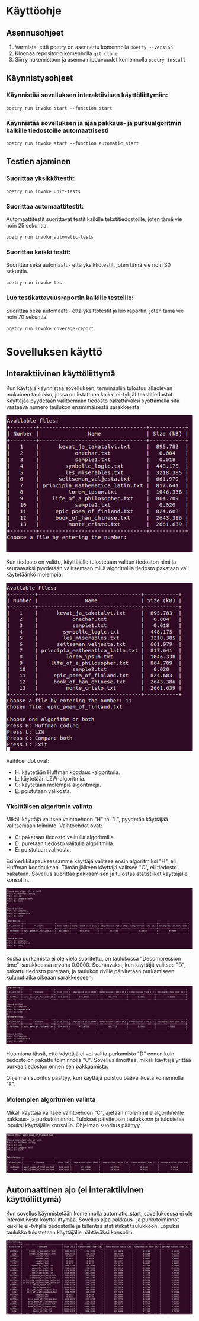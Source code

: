 # Käyttöohje

## Asennusohjeet
1. Varmista, että poetry on asennettu komennolla ```poetry --version```
2. Kloonaa repositorio komennolla ```git clone```
3. Siirry hakemistoon ja asenna riippuvuudet komennolla ```poetry install```

## Käynnistysohjeet 

### Käynnistää sovelluksen interaktiivisen käyttöliittymän:
```
poetry run invoke start --function start
```

### Käynnistää sovelluksen ja ajaa pakkaus- ja purkualgoritmin kaikille tiedostoille automaattisesti
```
poetry run invoke start --function automatic_start
```

## Testien ajaminen

### Suorittaa yksikkötestit:
```
poetry run invoke unit-tests
```

### Suorittaa automaattitestit:
Automaattitestit suorittavat testit kaikille tekstitiedostoille, joten tämä vie noin 25 sekuntia.
```
poetry run invoke automatic-tests
```

### Suorittaa kaikki testit:
Suorittaa sekä automaatti- että yksikkötestit, joten tämä vie noin 30 sekuntia.
```
poetry run invoke test
```

### Luo testikattavuusraportin kaikille testeille:
Suorittaa sekä automaatti- että yksittötestit ja luo raportin, joten tämä vie noin 70 sekuntia.
```
poetry run invoke coverage-report
```

# Sovelluksen käyttö

## Interaktiivinen käyttöliittymä

Kun käyttäjä käynnistää sovelluksen, terminaaliin tulostuu allaolevan mukainen taulukko, jossa on listattuna kaikki ei-tyhjät tekstitiedostot. Käyttäjää pyydetään valitsemaan tiedosto pakattavaksi syöttämällä sitä vastaava numero taulukon ensimmäisestä sarakkeesta.

![tiedoston valinta](https://github.com/xelmas/Tiralabra-pakkausalgoritmit/blob/main/documentation/images/choose_file.png)

Kun tiedosto on valittu, käyttäjälle tulostetaan valitun tiedoston nimi ja seuraavaksi pyydetään valitsemaan millä algoritmilla tiedosto pakataan vai käytetäänkö molempia. 

![algoritmin valinta](https://github.com/xelmas/Tiralabra-pakkausalgoritmit/blob/main/documentation/images/choose_algorithm.png)

Vaihtoehdot ovat:
- H: käytetään Huffman koodaus -algoritmia.
- L: käytetään LZW-algoritmia.
- C: käytetään molempia algoritmeja.
- E: poistutaan valikosta.

### Yksittäisen algoritmin valinta

Mikäli käyttäjä valitsee vaihtoehdon "H" tai "L", pyydetän käyttäjää valitsemaan toiminto.
Vaihtoehdot ovat:
- C: pakataan tiedosto valitulla algoritmilla.
- D: puretaan tiedosto valitulla algoritmilla.
- E: poistutaan valikosta.

Esimerkkitapauksessamme käyttäjä valitsee ensin algoritmiksi "H", eli Huffman koodauksen. Tämän jälkeen käyttäjä valitsee "C", eli tiedosto pakataan. Sovellus suorittaa pakkaamisen ja tulostaa statistiikat käyttäjälle konsoliin.

![pakkaaminen](https://github.com/xelmas/Tiralabra-pakkausalgoritmit/blob/main/documentation/images/compressing_example.png)

Koska purkamista ei ole vielä suoritettu, on taulukossa "Decompression time"-sarakkeessa arvona 0.0000. Seuraavaksi, kun käyttäjä valitsee "D", pakattu tiedosto puretaan, ja taulukon riville päivitetään purkamiseen kulunut aika oikeaan sarakkeeseen.

![purkaminen](https://github.com/xelmas/Tiralabra-pakkausalgoritmit/blob/main/documentation/images/decompressing_example.png)

Huomiona tässä, että käyttäjä ei voi valita purkamista "D" ennen kuin tiedosto on pakattu toiminnolla "C". Sovellus ilmoittaa, mikäli käyttäjä yrittää purkaa tiedoston ennen sen pakkaamista. 

Ohjelman suoritus päättyy, kun käyttäjä poistuu päävalikosta komennolla "E".

### Molempien algoritmien valinta

Mikäli käyttäjä valitsee vaihtoehdon "C", ajetaan molemmille algoritmeille pakkaus- ja purkutoiminnot. Tulokset päivitetään taulukkoon ja tulostetaa lopuksi käyttäjälle konsoliin. Ohjelman suoritus päättyy.

![vertailu](https://github.com/xelmas/Tiralabra-pakkausalgoritmit/blob/main/documentation/images/compare_example.png)

## Automaattinen ajo (ei interaktiivinen käyttöliittymä)

Kun sovellus käynnistetään komennolla automatic_start, sovelluksessa ei ole interaktiivista käyttöliittymää. Sovellus ajaa pakkaus- ja purkutoiminnot kaikille ei-tyhjille tiedostoille ja tallentaa statistiikat taulukkoon. Lopuksi taulukko tulostetaan käyttäjälle nähtäväksi konsoliin.

![vertailu](https://github.com/xelmas/Tiralabra-pakkausalgoritmit/blob/main/documentation/images/automatic_example.png)

